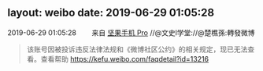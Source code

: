 layout: weibo
date: 2019-06-29 01:05:28
---
2019-06-29 01:05:28  &nbsp;&nbsp;&nbsp;&nbsp;&nbsp;&nbsp; 来自 <a href="http://app.weibo.com/t/feed/Z4AgP" rel="nofollow">坚果手机 Pro</a>
//@文史l学堂://@楚樵孫:轉發微博
>  该账号因被投诉违反法律法规和《微博社区公约》的相关规定，现已无法查看。查看帮助 https://kefu.weibo.com/faqdetail?id=13216
